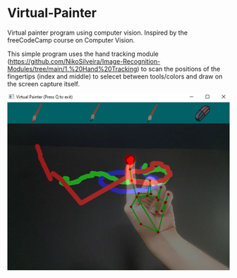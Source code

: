 # Virtual-Painter
Virtual painter program using computer vision. Inspired by the freeCodeCamp course on Computer Vision.

This simple program uses the hand tracking module (https://github.com/NikoSilveira/Image-Recognition-Modules/tree/main/1.%20Hand%20Tracking) to scan the positions of the fingertips (index and middle) to selecet between tools/colors and draw on the screen capture itself.

![](images/capture.png)
